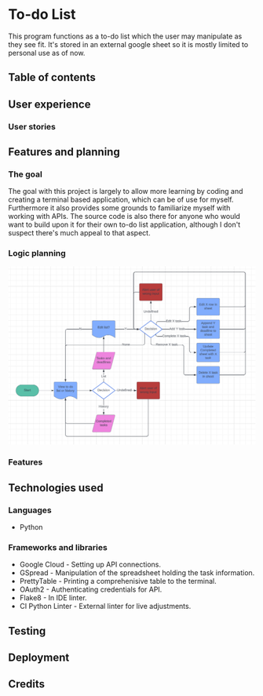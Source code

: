 # To-do List
This program functions as a to-do list which the user may manipulate as they see fit. It's stored in an external google sheet so it is mostly limited to personal use as of now.

## Table of contents

## User experience

### User stories

## Features and planning

### The goal
The goal with this project is largely to allow more learning by coding and creating a terminal based application, which can be of use for myself. Furthermore it also provides some grounds to familiarize myself with working with APIs. The source code is also there for anyone who would want to build upon it for their own to-do list application, although I don't suspect there's much appeal to that aspect.

### Logic planning
![Logic Flowchart](readme-assets/to-do-list-flowchart.png)

### Features

## Technologies used

### Languages
- Python

### Frameworks and libraries
- Google Cloud - Setting up API connections.
- GSpread - Manipulation of the spreadsheet holding the task information.
- PrettyTable - Printing a comprehenisive table to the terminal.
- OAuth2 - Authenticating credentials for API.
- Flake8 - In IDE linter.
- CI Python Linter - External linter for live adjustments.

## Testing

## Deployment

## Credits